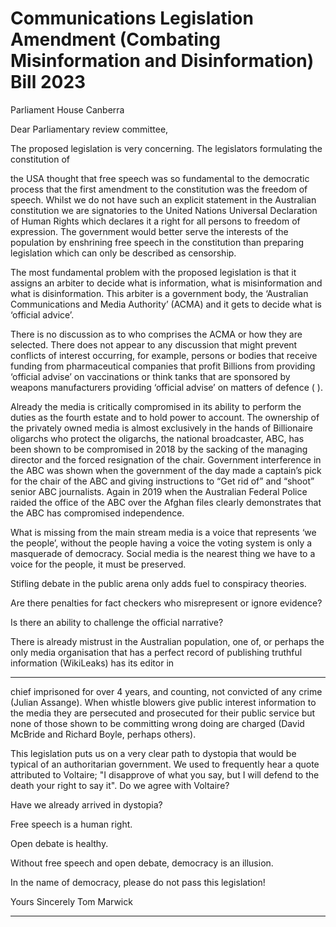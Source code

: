 # Communications Legislation Amendment (Combating Misinformation and Disinformation) Bill 2023
Parliament House
Canberra

Dear Parliamentary review committee,

The proposed legislation is very concerning. The legislators formulating the constitution of

the USA thought that free speech was so fundamental to the democratic process that the first
amendment to the constitution was the freedom of speech. Whilst we do not have such an explicit
statement in the Australian constitution we are signatories to the United Nations Universal
Declaration of Human Rights which declares it a right for all persons to freedom of expression. The
government would better serve the interests of the population by enshrining free speech in the
constitution than preparing legislation which can only be described as censorship.

The most fundamental problem with the proposed legislation is that it assigns an arbiter to decide
what is information, what is misinformation and what is disinformation. This arbiter is a government
body, the ‘Australian Communications and Media Authority’ (ACMA) and it gets to decide what is
‘official advice’.

There is no discussion as to who comprises the ACMA or how they are selected. There does not
appear to any discussion that might prevent conflicts of interest occurring, for example, persons or
bodies that receive funding from pharmaceutical companies that profit Billions from providing
‘official advise’ on vaccinations or think tanks that are sponsored by weapons manufacturers
providing ‘official advise’ on matters of defence ( ).

Already the media is critically compromised in its ability to perform the duties as the fourth estate
and to hold power to account. The ownership of the privately owned media is almost exclusively in
the hands of Billionaire oligarchs who protect the oligarchs, the national broadcaster, ABC, has been
shown to be compromised in 2018 by the sacking of the managing director and the forced
resignation of the chair. Government interference in the ABC was shown when the government of
the day made a captain’s pick for the chair of the ABC and giving instructions to “Get rid of” and
“shoot” senior ABC journalists. Again in 2019 when the Australian Federal Police raided the office of
the ABC over the Afghan files clearly demonstrates that the ABC has compromised independence.

What is missing from the main stream media is a voice that represents ‘we the people’, without the
people having a voice the voting system is only a masquerade of democracy. Social media is the
nearest thing we have to a voice for the people, it must be preserved.

Stifling debate in the public arena only adds fuel to conspiracy theories.

Are there penalties for fact checkers who misrepresent or ignore evidence?

Is there an ability to challenge the official narrative?

There is already mistrust in the Australian population, one of, or perhaps the only media
organisation that has a perfect record of publishing truthful information (WikiLeaks) has its editor in


-----

chief imprisoned for over 4 years, and counting, not convicted of any crime (Julian Assange). When
whistle blowers give public interest information to the media they are persecuted and prosecuted
for their public service but none of those shown to be committing wrong doing are charged (David
McBride and Richard Boyle, perhaps others).

This legislation puts us on a very clear path to dystopia that would be typical of an authoritarian
government. We used to frequently hear a quote attributed to Voltaire; "I disapprove of what you
say, but I will defend to the death your right to say it". Do we agree with Voltaire?

Have we already arrived in dystopia?

Free speech is a human right.

Open debate is healthy.

Without free speech and open debate, democracy is an illusion.

In the name of democracy, please do not pass this legislation!

Yours Sincerely
Tom Marwick


-----

